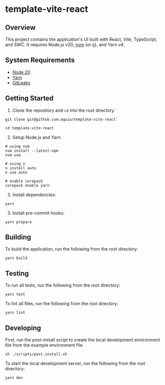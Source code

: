 # template-vite-react

## Overview

This project contains the application's UI built with React, Vite, TypeScript, and SWC. It requires Node.js v20, [nvm](https://github.com/nvm-sh/nvm) (or [n](https://github.com/tj/n)), and Yarn v4.

## System Requirements

- [Node 20](https://nodejs.org/en/download)
- [Yarn](https://yarnpkg.com/getting-started/install)
- [GitLeaks](https://github.com/gitleaks/gitleaks/tree/master#installing)

## Getting Started

1. Clone the repository and `cd` into the root directory:

```shell
git clone git@github.com:aquia/template-vite-react`

cd template-vite-react
```

2. Setup Node.js and Yarn

```shell
# using nvm
nvm install --latest-npm
nvm use

# using n
n install auto
n use auto

# enable corepack
corepack enable yarn
```

3. Install dependencies:

```shell
yarn
```

3. Install pre-commit hooks:

```shell
yarn prepare
```

## Building

To build the application, run the following from the root directory:

```shell
yarn build
```

## Testing

To run all tests, run the following from the root directory:

```shell
yarn test
```

To lint all files, run the following from the root directory:

```shell
yarn lint
```

## Developing

First, run the post-install script to create the local development environment file from the example environment file.

```shell
sh ./scripts/post-install.sh
```


To start the local development server, run the following from the root directory:

```shell
yarn dev
```
